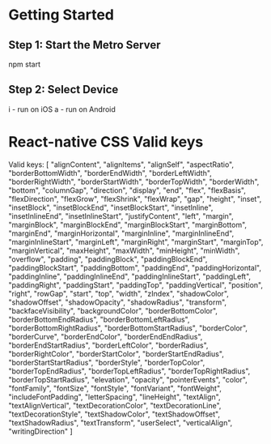 # Getting Started

## Step 1: Start the Metro Server
npm start

## Step 2: Select Device
i - run on iOS
a - run on Android

# React-native CSS Valid keys
Valid keys: [
  "alignContent",
  "alignItems",
  "alignSelf",
  "aspectRatio",
  "borderBottomWidth",
  "borderEndWidth",
  "borderLeftWidth",
  "borderRightWidth",
  "borderStartWidth",
  "borderTopWidth",
  "borderWidth",
  "bottom",
  "columnGap",
  "direction",
  "display",
  "end",
  "flex",
  "flexBasis",
  "flexDirection",
  "flexGrow",
  "flexShrink",
  "flexWrap",
  "gap",
  "height",
  "inset",
  "insetBlock",
  "insetBlockEnd",
  "insetBlockStart",
  "insetInline",
  "insetInlineEnd",
  "insetInlineStart",
  "justifyContent",
  "left",
  "margin",
  "marginBlock",
  "marginBlockEnd",
  "marginBlockStart",
  "marginBottom",
  "marginEnd",
  "marginHorizontal",
  "marginInline",
  "marginInlineEnd",
  "marginInlineStart",
  "marginLeft",
  "marginRight",
  "marginStart",
  "marginTop",
  "marginVertical",
  "maxHeight",
  "maxWidth",
  "minHeight",
  "minWidth",
  "overflow",
  "padding",
  "paddingBlock",
  "paddingBlockEnd",
  "paddingBlockStart",
  "paddingBottom",
  "paddingEnd",
  "paddingHorizontal",
  "paddingInline",
  "paddingInlineEnd",
  "paddingInlineStart",
  "paddingLeft",
  "paddingRight",
  "paddingStart",
  "paddingTop",
  "paddingVertical",
  "position",
  "right",
  "rowGap",
  "start",
  "top",
  "width",
  "zIndex",
  "shadowColor",
  "shadowOffset",
  "shadowOpacity",
  "shadowRadius",
  "transform",
  "backfaceVisibility",
  "backgroundColor",
  "borderBottomColor",
  "borderBottomEndRadius",
  "borderBottomLeftRadius",
  "borderBottomRightRadius",
  "borderBottomStartRadius",
  "borderColor",
  "borderCurve",
  "borderEndColor",
  "borderEndEndRadius",
  "borderEndStartRadius",
  "borderLeftColor",
  "borderRadius",
  "borderRightColor",
  "borderStartColor",
  "borderStartEndRadius",
  "borderStartStartRadius",
  "borderStyle",
  "borderTopColor",
  "borderTopEndRadius",
  "borderTopLeftRadius",
  "borderTopRightRadius",
  "borderTopStartRadius",
  "elevation",
  "opacity",
  "pointerEvents",
  "color",
  "fontFamily",
  "fontSize",
  "fontStyle",
  "fontVariant",
  "fontWeight",
  "includeFontPadding",
  "letterSpacing",
  "lineHeight",
  "textAlign",
  "textAlignVertical",
  "textDecorationColor",
  "textDecorationLine",
  "textDecorationStyle",
  "textShadowColor",
  "textShadowOffset",
  "textShadowRadius",
  "textTransform",
  "userSelect",
  "verticalAlign",
  "writingDirection"
]
